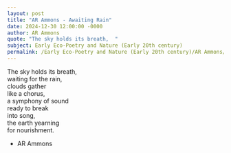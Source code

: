 ```yaml
---
layout: post
title: "AR Ammons - Awaiting Rain"
date: 2024-12-30 12:00:00 -0000
author: AR Ammons
quote: "The sky holds its breath,  "
subject: Early Eco-Poetry and Nature (Early 20th century)
permalink: /Early Eco-Poetry and Nature (Early 20th century)/AR Ammons/AR Ammons - Awaiting Rain
---
```


The sky holds its breath,  
   waiting for the rain,  
   clouds gather  
   like a chorus,  
   a symphony of sound  
   ready to break  
   into song,  
   the earth yearning  
   for nourishment.

- AR Ammons

